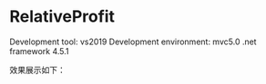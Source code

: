 # RelativeProfit

Development tool: vs2019
Development environment: mvc5.0 .net framework 4.5.1

效果展示如下：




